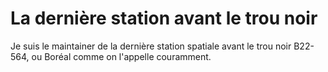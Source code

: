 # La dernière station avant le trou noir

Je suis le maintainer de la dernière station spatiale avant le trou noir B22-564, ou Boréal comme on l'appelle couramment.
